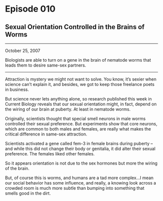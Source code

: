 # Episode 010

## Sexual Orientation Controlled in the Brains of Worms

---

October 25, 2007

Biologists are able to turn on a gene in the brain of nematode worms that leads them to desire same-sex partners.

---

Attraction is mystery we might not want to solve. You know, it’s sexier when science can’t explain it, and besides, we got to keep those freelance poets in business.

But science never lets anything alone, so research published this week in Current Biology reveals that our sexual orientation might, in fact, depend on the wiring of our brain at puberty. At least in nematode worms.

Originally, scientists thought that special smell neurons in male worms controlled their sexual preference. But experiments show that core neurons, which are common to both males and females, are really what makes the critical difference in same-sex attraction.

Scientists activated a gene called fem-3 in female brains during puberty – and while this did not change their body or genitalia, it did alter their sexual preference. The females liked other females.

So it appears orientation is not due to the sex hormones but more the wiring of the brain.

But, of course this is worms, and humans are a tad more complex…I mean our social behavior has some influence, and really, a knowing look across a crowded room is much more subtle than bumping into something that smells good in the dirt.

